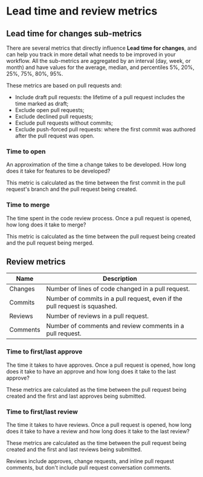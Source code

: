 # Lead time and review metrics

## Lead time for changes sub-metrics
There are several metrics that directly influence **Lead time for changes**, and can help you track in more detail what needs to be improved in your workflow.
All the sub-metrics are aggregated by an interval (day, week, or month) and have values for the average, median, and percentiles 5%, 20%, 25%, 75%, 80%, 95%.

These metrics are based on pull requests and:

-   Include draft pull requests: the lifetime of a pull request includes the time marked as draft;
-   Exclude open pull requests;
-   Exclude declined pull requests;
-   Exclude pull requests without commits;
-   Exclude push-forced pull requests: where the first commit was authored after the pull request was open.

### Time to open

An approximation of the time a change takes to be developed. How long does it take for features to be developed?

This metric is calculated as the time between the first commit in the pull request's branch and the pull request being created.

### Time to merge

The time spent in the code review process. Once a pull request is opened, how long does it take to merge?

This metric is calculated as the time between the pull request being created and the pull request being merged.

## Review metrics

| Name     | Description                                                                |
| -------- | -------------------------------------------------------------------------- |
| Changes  | Number of lines of code changed in a pull request.                         |
| Commits  | Number of commits in a pull request, even if the pull request is squashed. |
| Reviews  | Number of reviews in a pull request.                                       |
| Comments | Number of comments and review comments in a pull request.                  |

### Time to first/last approve

The time it takes to have approves. Once a pull request is opened, how long does it take to have an approve and how long does it take to the last approve?

These metrics are calculated as the time between the pull request being created and the first and last approves being submitted.

### Time to first/last review

The time it takes to have reviews. Once a pull request is opened, how long does it take to have a review and how long does it take to the last review?

These metrics are calculated as the time between the pull request being created and the first and last reviews being submitted.

Reviews include approves, change requests, and inline pull request comments, but don't include pull request conversation comments.
